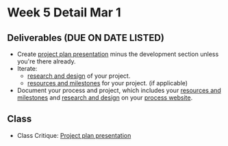 # Week 5 Detail Mar 1

## Deliverables \(DUE ON DATE LISTED\)

* Create [project plan presentation]() minus the development section unless you're there already.
* Iterate: 
  * [research and design](../project_plan/) of your project.
  * [resources and milestones](../project_plan/) for your project. \(if applicable\)
* Document your process and project, which includes your [resources and milestones](../project_plan/) and [research and design](../project_plan/) on your [process website](../pre-work/website.md).

## Class

* Class Critique: [Project plan presentation]()

